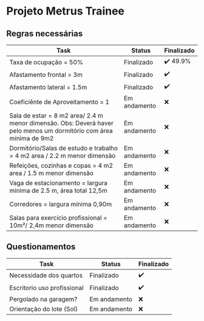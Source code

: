 # Projeto Metrus Trainee

## Regras necessárias
| Task           | Status | Finalizado | 
|----------------|-----------------|-----------|
| Taxa de ocupação = 50% | Finalizado | :heavy_check_mark: 49.9%
| Afastamento frontal = 3m   | Finalizado | :heavy_check_mark:
| Afastamento lateral = 1.5m | Finalizado | :heavy_check_mark:
| Coeficiênte de Aproveitamento = 1   | Em andamento | :x:
| Sala de estar =  8 m2 area/ 2.4 m menor dimensão. Obs: Deverá haver pelo menos um dormitório com área mínima de 9m2  | Em andamento | :x:
| Dormitório/Salas de estudo e trabalho = 4 m2 area / 2.2 m menor dimensão  | Em andamento | :x:
| Refeições, cozinhas e copas = 4 m2 area / 1.5 m menor dimensão  | Em andamento | :x:
| Vaga de estacionamento = largura mínima de 2.5 m, área total 12,5m | Em andamento | :x:
| Corredores = largura mínima 0,90m | Em andamento | :x:
| Salas para exercício profissional = 10m²/ 2,4m menor dimensão | Em andamento | :x:


## Questionamentos
| Task           | Status | Finalizado | 
|----------------|-----------------|-----------|
| Necessidade dos quartos | Finalizado | :heavy_check_mark:
| Escritorio uso profissional   | Finalizado | :heavy_check_mark:
| Pergolado na garagem?   | Em andamento | :x:
| Orientação do lote (Sol)   | Em andamento | :x: